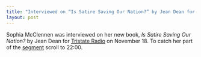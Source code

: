 ```yaml
---
title: "Interviewed on “Is Satire Saving Our Nation?” by Jean Dean for Tristate Radio"
layout: post
---
```

Sophia McClennen was interviewed on her new book, *Is Satire Saving Our Nation?* by Jean Dean for [Tristate Radio](https://www.supertalk941.com/podcasts/tristate-viewpoint) on November 18. To catch her part of the [segment](https://www.supertalk941.com/podcasts/tristate-viewpoint) scroll to 22:00.
